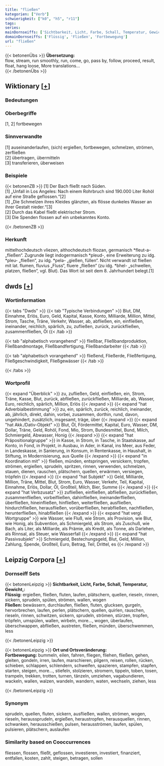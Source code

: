 ```yaml
---
title: "fließen"
kategorien: ["Verb"]
schwierigkeit: ["k0", "h5", "r11"]
tags:
series:
mainDornseiffs: ['Sichtbarkeit, Licht, Farbe, Schall, Temperatur, Gewicht,', 'Ort und Ortsveränderung']
domainDornseiffs: ['Flüssig', 'Fließen', 'Fortbewegung']
url: "fließen"
---
```


{{< betonenÜbs >}}
**Übersetzung:**  
flow, stream, run smoothly, run, come, go, pass by, follow, proceed, result, float, hang loose, More translations...  
{{< /betonenÜbs >}}

## Wiktionary [[+](https://de.wiktionary.org/wiki/fließen)]

### Bedeutungen

### Oberbegriffe
[1, 2] fortbewegen  

### Sinnverwandte
[1] auseinanderlaufen, (sich) ergießen, fortbewegen, schmelzen, strömen, zerfließen  
[2] übertragen, übermitteln  
[3] transferieren, überweisen  

### Beispiele
{{< betonenZB >}}
[1] Der Bach fließt nach Süden.  
[1] „Unfall in Los Angeles: Nach einem Rohrbruch sind 190.000 Liter Rohöl auf eine Straße geflossen.“[2]  
[1] „Die Schmelzen ihres Kleides glänzten, als flösse dunkeles Wasser an ihrer Gestalt nieder.“[3]  
[2] Durch das Kabel fließt elektrischer Strom.  
[3] Die Spenden flossen auf ein unbekanntes Konto.  

{{< /betonenZB >}}
### Herkunft
mittelhochdeutsch vliezen, althochdeutsch fliozan, germanisch *fleut-a- „fließen“. Zugrunde liegt indogermanisch *pleud-, eine Erweiterung zu idg. *pleu- „fließen“, zu idg. *pelə- „gießen, füllen“. Nicht verwandt ist fließen mit lat. flumen, fluvius „Fluss“, fluere „fließen“ (zu idg. *bhel- „schwellen, platzen, fließen“, vgl. Blut). Das Wort ist seit dem 8. Jahrhundert belegt.[1]  



## dwds [[+](https://www.dwds.de/wb/fließen)]

### Wortinformation
{{< tabs "Dwds" >}}
{{< tab "Typische Verbindungen" >}}
Blut, DM, Einnahme, Erlös, Euro, Geld, Kapital, Kasse, Konto, Milliarde, Million, Mittel, Strom, Tasche, Träne, Verkehr, Wasser, ab, abfließen, ein, einfließen, ineinander, reichlich, spärlich, zu, zufließen, zurück, zurückfließen, zusammenfließen, Öl
{{< /tab >}}

{{< tab "alphabetisch vorangehend" >}}
fließbar, Fließbandproduktion, Fließbandmontage, Fließbandfertigung, Fließbandarbeiter
{{< /tab >}}

{{< tab "alphabetisch vorangehend" >}}
fließend, Fließerde, Fließfertigung, Fließgeschwindigkeit, Fließgewässer
{{< /tab >}}

{{< /tabs >}}

### Wortprofil
{{< expand "Überblick" >}} zu, zufließen, Geld, einfließen, ein, Strom, Träne, Kasse, Blut, zurück, abfließen, zurückfließen, Milliarde, ab, Wasser, Euro, reichlich, spärlich, Million, Erlös {{< /expand >}}
{{< expand "hat Adverbialbestimmung" >}} zu, ein, spärlich, zurück, reichlich, ineinander, ab, jährlich, direkt, dahin, vorbei, zusammen, dorthin, rund, davon, ungehindert, zusätzlich, insgesamt, träge, über {{< /expand >}}
{{< expand "hat Akk./Dativ-Objekt" >}} Blut, Öl, Fördermittel, Kapital, Euro, Wasser, DM, Dollar, Träne, Geld, Rohöl, Fond, Mio, Strom, Bundesmittel, Bund, Milch, Schmiergeld, Abwasser, Honig {{< /expand >}}
{{< expand "hat Präpositionalgruppe" >}} in Kasse, in Strom, in Tasche, in Staatskasse, auf Konto, in Fond, in Projekt, in Ausbau, in Ader, in Kanal, ins Meer, aus Feder, in Landeskasse, in Sanierung, in Konsum, in Rentenkasse, in Haushalt, in Stiftung, in Modernisierung, aus Quelle {{< /expand >}}
{{< expand "in Koordination mit" >}} fließen, münden, entspringen, versickern, tropfen, strömen, ergießen, sprudeln, spritzen, rinnen, verwenden, schmelzen, stauen, dienen, rauschen, plätschern, quellen, erwärmen, versiegen, tröpfeln {{< /expand >}}
{{< expand "hat Subjekt" >}} Geld, Milliarde, Million, Träne, Mittel, Blut, Strom, Euro, Wasser, Verkehr, Teil, Kapital, Einnahme, Erlös, Dollar, Öl, Großteil, Milch, Bier, Summe {{< /expand >}}
{{< expand "hat Verbzusatz" >}} zufließen, einfließen, abfließen, zurückfließen, zusammenfließen, vorbeifließen, dahinfließen, ineinanderfließen, überfließen, hineinfließen, hinfließen, weiterfließen, ausfließen, hindurchfließen, herausfließen, vorüberfließen, herabfließen, nachfließen, herunterfließen, hinabfließen {{< /expand >}}
{{< expand "hat vergl. Wortgruppe" >}} wie Wasser, wie Fluß, wie Strom, als Provision, wie Blut, wie Honig, als Subvention, als Schmiergeld, als Strom, als Zuschuß, wie Bach, als Liter, als Milliarde, als Prämie, als Kredit, als Tonne, als Darlehen, als Rinnsal, als Steuer, wie Wasserfall {{< /expand >}}
{{< expand "hat Passivsubjekt" >}} Schmiergeld, Bestechungsgeld, Blut, Geld, Million, Zahlung, Spende, Großteil, Euro, Betrag, Teil, Drittel, es {{< /expand >}}

## Leipzig Corpora [[+](https://corpora.uni-leipzig.de/en/res?word=fließen&corpusId=deu_newscrawl-public_2018)]

### Dornseiff Sets
{{< betonenLeipzig >}}
**Sichtbarkeit, Licht, Farbe, Schall, Temperatur, Gewicht,:**  
**Flüssig:** ergießen, fließen, fluten, laufen, plätschern, quellen, rieseln, rinnen, sickern, sprudeln, spülen, strömen, wallen, wogen  
**Fließen:** bewässern, durchlaufen, fließen, fluten, glucksen, gurgeln, hervorbrechen, laufen, perlen, plätschern, quellen, quirlen, rauschen, rieseln, rinnen, schwitzen, sickern, sprudeln, strömen, stürzen, tropfen, tröpfeln, umspülen, wallen, wirbeln, more..., wogen, überlaufen, überschwappen, abfließen, austreten, fließen, münden, überschwemmen, less  

{{< /betonenLeipzig >}}


{{< betonenLeipzig >}}
**Ort und Ortsveränderung:**  
**Fortbewegung:** bummeln, eilen, fahren, fliegen, fliehen, fließen, gehen, gleiten, gondeln, irren, laufen, marschieren, pilgern, reisen, rollen, rücken, schieben, schlappen, schlendern, schweifen, spazieren, stampfen, stapfen, starten, steigen, more..., stiefeln, stolzieren, stromern, tippeln, toben, tosen, trampeln, trekken, trotten, turnen, tänzeln, umziehen, vagabundieren, wackeln, wallen, walzen, wandeln, wandern, waten, wechseln, ziehen, less  

{{< /betonenLeipzig >}}

### Synonym
sprudeln, quellen, fluten, sickern, ausfließen, wallen, strömen, wogen, rieseln, heraussprudeln, ergießen, heraustropfen, herausquellen, rinnen, schwanken, herausschießen, pulsen, herausströmen, laufen, spülen, pulsieren, plätschern, auslaufen


### Similarity based on Cooccurrences
fliessen, flossen, fließt, geflossen, investieren, investiert, finanziert, entfallen, kosten, zahlt, steigen, betragen, sollen

